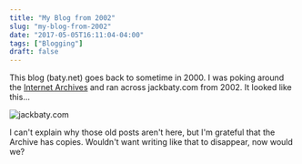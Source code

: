 ```yaml
---
title: "My Blog from 2002"
slug: "my-blog-from-2002"
date: "2017-05-05T16:11:04-04:00"
tags: ["Blogging"]
draft: false
---
```


This blog (baty.net) goes back to sometime in 2000. I was poking around the
[Internet Archives](https://archive.org/) and ran across jackbaty.com from 2002. It 
looked like this...

![jackbaty.com](/img/2017/jackbatydotcom2002.jpg)

I can't explain why those old posts aren't here, but I'm grateful that the Archive 
has copies. Wouldn't want writing like that to disappear, now would we?
